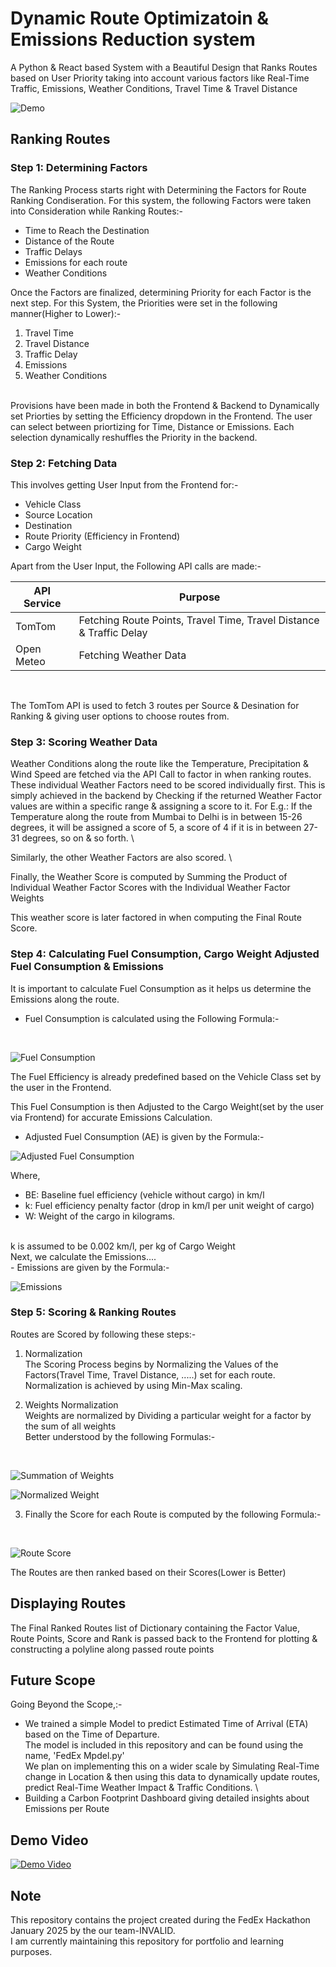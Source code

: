 # Dynamic Route Optimizatoin & Emissions Reduction system
A Python & React based System with a Beautiful Design that Ranks Routes based on User Priority taking into account various factors like Real-Time Traffic, Emissions, Weather Conditions, Travel Time & Travel Distance 

![Demo](readmeContent/INVALID_FedExHackathonGIF.gif)

## Ranking Routes
### Step 1: Determining Factors
The Ranking Process starts right with Determining the Factors for Route Ranking Condiseration.
For this system, the following Factors were taken into Consideration while Ranking Routes:-

- Time to Reach the Destination
- Distance of the Route
- Traffic Delays
- Emissions for each route
- Weather Conditions


Once the Factors are finalized, determining Priority for each Factor is the next step.
For this System, the Priorities were set in the following manner(Higher to Lower):-

1. Travel Time
2. Travel Distance
3. Traffic Delay
4. Emissions
5. Weather Conditions
<br>
Provisions have been made in both the Frontend & Backend to Dynamically set Priorties by setting the Efficiency dropdown in the Frontend. The user can select between priortizing for Time, Distance or Emissions.
Each selection dynamically reshuffles the Priority in the backend.


### Step 2: Fetching Data
This involves getting User Input from the Frontend for:-
- Vehicle Class
- Source Location
- Destination
- Route Priority (Efficiency in Frontend)
- Cargo Weight

Apart from the User Input, the Following API calls are made:-

| API Service | Purpose                                                             |
|-------------|---------------------------------------------------------------------|
| TomTom      | Fetching Route Points, Travel Time, Travel Distance & Traffic Delay |
| Open Meteo  | Fetching Weather Data                                               |
<br>

The TomTom API is used to fetch 3 routes per Source & Desination for Ranking & giving user options to choose routes from.
<br>


### Step 3: Scoring Weather Data
Weather Conditions along the route like the Temperature, Precipitation & Wind Speed are fetched via the API Call to factor in when ranking routes.
These individual Weather Factors need to be scored individually first.
This is simply achieved in the backend by Checking if the returned Weather Factor values are within a specific range & assigning a score to it.
For E.g.: If the Temperature along the route from Mumbai to Delhi is in between 15-26 degrees, it will be assigned a score of 5, a score of 4 if it is in between 27-31 degrees, so on & so forth. \

Similarly, the other Weather Factors are also scored. \

Finally, the Weather Score is computed by Summing the Product of Individual Weather Factor Scores with the Individual Weather Factor Weights
<br>

This weather score is later factored in when computing the Final Route Score.
<br>

### Step 4: Calculating Fuel Consumption, Cargo Weight Adjusted Fuel Consumption & Emissions
It is important to calculate Fuel Consumption as it helps us determine the Emissions along the route.
- Fuel Consumption is calculated using the Following Formula:-
<br>

![Fuel Consumption](readmeContent/Fuel%20Consumption.png)
<br>

The Fuel Efficiency is already predefined based on the Vehicle Class set by the user in the Frontend.
<br>

This Fuel Consumption is then Adjusted to the Cargo Weight(set by the user via Frontend) for accurate Emissions Calculation.
<br>
- Adjusted Fuel Consumption (AE) is given by the Formula:-

![Adjusted Fuel Consumption](readmeContent/Adjusted%20Fuel%20Consumption.png)
<br>

Where,
- BE: Baseline fuel efficiency (vehicle without cargo) in km/l
- k: Fuel efficiency penalty factor (drop in km/l per unit weight of cargo)
- W: Weight of the cargo in kilograms.


<br>
k is assumed to be 0.002 km/l, per kg of Cargo Weight

<br>
Next, we calculate the Emissions....
<br>
- Emissions are given by the Formula:-
<br>

![Emissions](readmeContent/Emissions.png)
<br>


### Step 5: Scoring & Ranking Routes
Routes are Scored by following these steps:-

1. Normalization\
The Scoring Process begins by Normalizing the Values of the Factors(Travel Time, Travel Distance, .....) set for each route.\
Normalization is achieved by using Min-Max scaling.

2. Weights Normalization\
Weights are normalized by Dividing a particular weight for a factor by the sum of all weights \
Better understood by the following Formulas:-
<br>

![Summation of Weights](readmeContent/Summation%20of%20Weights.png)
<br>

![Normalized Weight](readmeContent/Normalized%20Weight.png)
<br>


3. Finally the Score for each Route is computed by the following Formula:-
<br>

![Route Score](readmeContent/Route%20Score.png)
<br>

The Routes are then ranked based on their Scores(Lower is Better)
<br>
## Displaying Routes
The Final Ranked Routes list of Dictionary containing the Factor Value, Route Points, Score and Rank is passed back to the Frontend for plotting & constructing a polyline along passed route points

## Future Scope
Going Beyond the Scope,:-
- We trained a simple Model to predict Estimated Time of Arrival (ETA) based on the Time of Departure. \
The model is included in this repository and can be found using the name, 'FedEx Mpdel.py' \
We plan on implementing this on a wider scale by Simulating Real-Time change in Location & then using this data to dynamically update routes, predict Real-Time Weather Impact & Traffic Conditions. \
- Building a Carbon Footprint Dashboard giving detailed insights about Emissions per Route

## Demo Video

[![Demo Video](http://img.youtube.com/vi/sj1lNFV2ta0/0.jpg)](http://www.youtube.com/watch?v=sj1lNFV2ta0)

## Note

This repository contains the project created during the FedEx Hackathon January 2025 by the our team-INVALID.  
I am currently maintaining this repository for portfolio and learning purposes.

